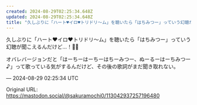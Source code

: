 ```yaml
---
created: 2024-08-29T02:25:34.648Z
updated: 2024-08-29T02:25:34.648Z
title: "久しぶりに「ハート♥イロ♥トリドリ～ム」を聴いたら「はちみつー」っていう幻聴が聞[...]"
---
```


<p>久しぶりに「ハート♥イロ♥トリドリ～ム」を聴いたら「はちみつー」っていう幻聴が聞こえるんだけど…！🍯🐝</p><p>オバレバージョンだと「はーちーはーちーはちーみつー、ぬーるーはーちみつー♪」って歌っている気がするんだけど、その後の歌詞がまだ聞き取れない。</p>

&mdash; 2024-08-29 02:25:34 UTC

Original URL: https://mastodon.social/@sakuramochi0/113042937257196480
